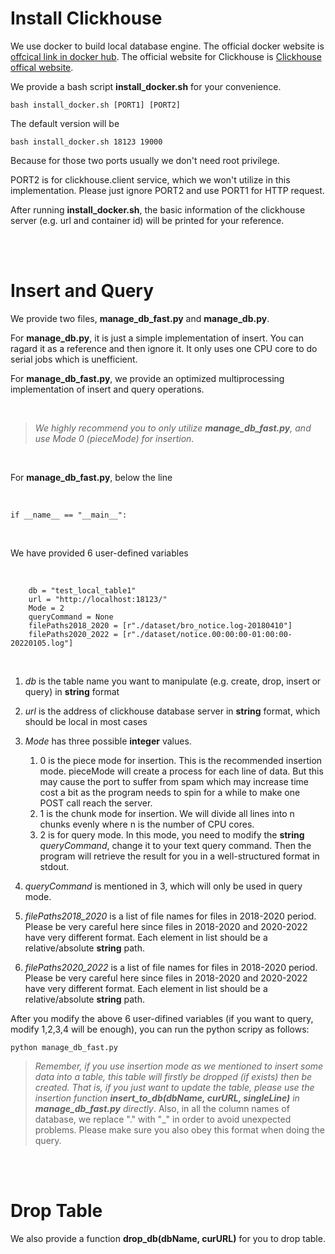 # Install Clickhouse
We use docker to build local database engine. The official docker website is [offcical link in docker hub](https://hub.docker.com/r/clickhouse/clickhouse-server/). The official website for Clickhouse is [Clickhouse offical website](https://clickhouse.com/).

We provide a bash script **install_docker.sh** for your convenience. 

~~~
bash install_docker.sh [PORT1] [PORT2]
~~~

The default version will be 

~~~
bash install_docker.sh 18123 19000
~~~

Because for those two ports usually we don't need root privilege.

PORT2 is for clickhouse.client service, which we won't utilize in this implementation. Please just ignore PORT2 and use PORT1 for HTTP request.

After running **install_docker.sh**, the basic information of the clickhouse server (e.g. url and container id) will be printed for your reference.      

  
<br /><br />

# Insert and Query 
We provide two files, **manage_db_fast.py** and **manage_db.py**. 

For **manage_db.py**, it is just a simple implementation of insert. You can ragard it as a reference and then ignore it. It only uses one CPU core to do serial jobs which is unefficient. 

For **manage_db_fast.py**, we provide an optimized multiprocessing implementation of insert and query operations.

<br />

>*We highly recommend you to only utilize **manage_db_fast.py**, and use Mode 0 (pieceMode) for insertion*.

<br />

For **manage_db_fast.py**,  below the line 

<br />

~~~
if __name__ == "__main__":
~~~

<br />

We have provided 6 user-defined variables

<br />


~~~
    db = "test_local_table1"
    url = "http://localhost:18123/"
    Mode = 2
    queryCommand = None 
    filePaths2018_2020 = [r"./dataset/bro_notice.log-20180410"]
    filePaths2020_2022 = [r"./dataset/notice.00:00:00-01:00:00-20220105.log"]
~~~

<br />

1. *db* is the table name you want to manipulate (e.g. create, drop, insert or query) in **string** format

2. *url* is the address of clickhouse database server in **string** format, which should be local in most cases

3. *Mode* has three possible **integer** values. 
    1. 0 is the piece mode for insertion. This is the recommended insertion mode. pieceMode will create a process for each line of data. But this may cause the port to suffer from spam which may increase time cost a bit as the program needs to spin for a while to make one POST call reach the server.
    2. 1 is the chunk mode for insertion. We will divide all lines into n chunks evenly where n is the number of CPU cores. 
    3. 2 is for query mode. In this mode, you need to modify the **string** *queryCommand*, change it to your text query command. Then the program will retrieve the result for you in a well-structured format in stdout.

4. *queryCommand* is mentioned in 3, which will only be used in query mode.

5. *filePaths2018_2020* is a list of file names for files in 2018-2020 period. Please be very careful here since files in 2018-2020 and 2020-2022 have very different format. Each element in list should be a relative/absolute **string** path.

6. *filePaths2020_2022* is a list of file names for files in 2018-2020 period. Please be very careful here since files in 2018-2020 and 2020-2022 have very different format. Each element in list should be a relative/absolute **string** path.

After you modify the above 6 user-difined variables (if you want to query, modify 1,2,3,4 will be enough), you can run the python scripy as follows: 

~~~
python manage_db_fast.py
~~~

>*Remember, if you use insertion mode as we mentioned to insert some data into a table, this table will firstly be dropped (if exists) then be created. That is, if you just want to update the table, please use the insertion function **insert_to_db(dbName, curURL, singleLine)** in **manage_db_fast.py** directly*.
>Also, in all the column names of database, we replace "." with "_" in order to avoid unexpected problems. Please make sure you also obey this format when doing the query. 


<br /><br />

# Drop Table
We also provide a function **drop_db(dbName, curURL)** for you to drop table. 
